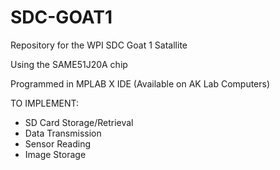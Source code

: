 # SDC-GOAT1
Repository for the WPI SDC Goat 1 Satallite

Using the SAME51J20A chip

Programmed in MPLAB X IDE (Available on AK Lab Computers)

TO IMPLEMENT:
- SD Card Storage/Retrieval
- Data Transmission
- Sensor Reading
- Image Storage
